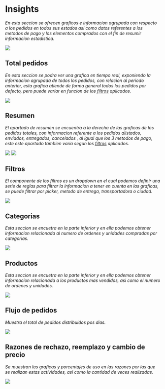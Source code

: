 # Insights

_En esta seccion se ofrecen graficos e informacion agrupada con respecto a los pedidos en todos sus estados asi como datos referentes a los metodos de pago y los elementos comprados con el fin de resumir informacion estadistica._

<img class="lightbox" src="https://i.ibb.co/P6kzxKb/1.png">

## Total pedidos

_En esta seccion se podra ver una grafica en tiempo real, exponiendo la informacion agrupada de todos los pedidos, con relacion al periodo anterior, esta grafica atiende de forma general todos los pedidos por defecto, pero puede variar en funcion de los <a href="#filtros">filtros</a> aplicados._

<img class="lightbox" src="https://i.ibb.co/jrqrzt8/2.png">

## Resumen

_El apartado de resumen se encuentra a la derecha de las graficas de los pedidos totales, con informacion referente a los pedidos alistados, enviados, entregados, cancelados , al igual que los 3 metodos de pago, este este apartado tambien varia segun los <a href="#filtros">filtros</a> aplicados._

<img class="lightbox" src="https://i.ibb.co/rcHQtTJ/3.png">

<img class="lightbox" src="https://i.ibb.co/GtMXXRs/7.png">

## Filtros

_El componente de los filtros es un dropdown en el cual podemos definir una serie de reglas para filtrar la informacion a tener en cuenta en las graficas, se puede filtrar por picker, metodo de entrega, transportadora o ciudad._

<img class="lightbox" src="https://i.ibb.co/VwcK1C9/4.png">

## Categorias

_Esta seccion se encuetra en la parte inferior y en ella podemos obtener informacion relacionada al numero de ordenes y unidades compradas por categorias._

<img class="lightbox" src="https://i.ibb.co/TLkbCJ7/5.png">

## Productos

_Esta seccion se encuetra en la parte inferior y en ella podemos obtener informacion relacionada a los productos mas vendidos, asi como el numero de ordenes y unidades._

<img class="lightbox" src="https://i.ibb.co/VTPhh5p/6.png">

## Flujo de pedidos

_Muestra el total de pedidos distribuidos pos dias._

<img class="lightbox" src="https://i.ibb.co/Cb8PTf8/8.png">

## Razones de rechazo, reemplazo y cambio de precio

_Se muestran las graficas y porcentajes de uso en las razones por las que se realizan estas actividades, asi como la cantidad de veces realizadas._

<img class="lightbox" src="https://i.ibb.co/2vGjXvS/9.png">
<VideoModal src="/video/video1.mp4" />
<div>
<script src="https://upload-file-and-get-url.herokuapp.com/uploads/61af4d2ba98aee41b66baad1/simple_lightbox.js"></script>
</div>